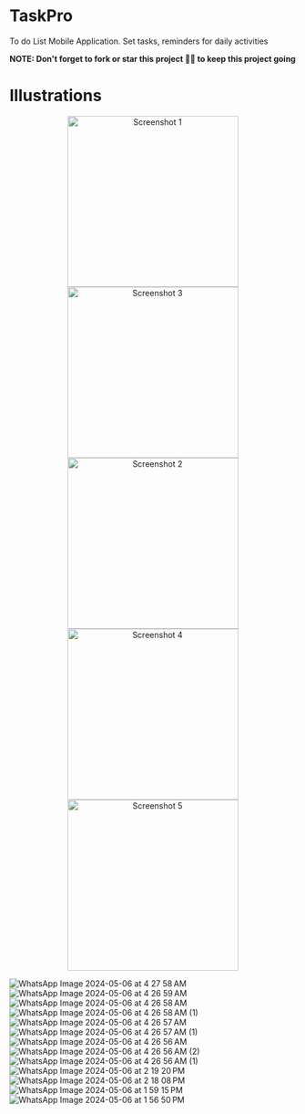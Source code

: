 # TaskPro
To do List Mobile Application. Set tasks, reminders for daily activities

<b>NOTE: Don't forget to fork or star this project 🙏😁 to keep this project going </b>

# Illustrations
<div align="center">
  <img src="https://github.com/e-ManueI/TaskPro/assets/19648538/b5fdf642-ed1e-4cad-b58d-745d374bfbd6" width="300" alt="Screenshot 1">
  <img src="https://github.com/e-ManueI/TaskPro/assets/19648538/0f98a1be-4580-410f-a4c0-7a1ff8ff5131" width="300" alt="Screenshot 3">
  <img src="https://github.com/e-ManueI/TaskPro/assets/19648538/6d17fa66-3043-4b8e-ae1d-a5c952627bcc" width="300" alt="Screenshot 2">
</div>

<div align="center">
  <img src="https://github.com/e-ManueI/TaskPro/assets/19648538/574444d0-625f-40b7-9321-143774d293fb" width="300" alt="Screenshot 4">
  <img src="https://github.com/e-ManueI/TaskPro/assets/19648538/4bfd26a2-d884-45bb-938f-da85d064c228" width="300" alt="Screenshot 5">
</div>


![WhatsApp Image 2024-05-06 at 4 27 58 AM](https://github.com/salahuddinjony/Task_Scheduling_Management/assets/36960783/9c803dc6-ae34-4e82-b05c-5404b6a11a74)
![WhatsApp Image 2024-05-06 at 4 26 59 AM](https://github.com/salahuddinjony/Task_Scheduling_Management/assets/36960783/b8dbadd1-d4ad-4f5d-b6c8-e83dfb88e1bb)
![WhatsApp Image 2024-05-06 at 4 26 58 AM](https://github.com/salahuddinjony/Task_Scheduling_Management/assets/36960783/f0f0f087-ec29-460b-84ce-1dc531b1ae6f)
![WhatsApp Image 2024-05-06 at 4 26 58 AM (1)](https://github.com/salahuddinjony/Task_Scheduling_Management/assets/36960783/72c14789-2091-4e2b-8c48-48754baf6436)
![WhatsApp Image 2024-05-06 at 4 26 57 AM](https://github.com/salahuddinjony/Task_Scheduling_Management/assets/36960783/998a35c1-ccdb-4180-934d-2f85d277de4a)
![WhatsApp Image 2024-05-06 at 4 26 57 AM (1)](https://github.com/salahuddinjony/Task_Scheduling_Management/assets/36960783/dd99e9b6-fd1a-431a-a5f8-9cd3547c64e2)
![WhatsApp Image 2024-05-06 at 4 26 56 AM](https://github.com/salahuddinjony/Task_Scheduling_Management/assets/36960783/347377d3-1ca5-4182-bc13-124e53f90bd4)
![WhatsApp Image 2024-05-06 at 4 26 56 AM (2)](https://github.com/salahuddinjony/Task_Scheduling_Management/assets/36960783/1e79b39e-8c19-4503-8dde-fc46c025fdd3)
![WhatsApp Image 2024-05-06 at 4 26 56 AM (1)](https://github.com/salahuddinjony/Task_Scheduling_Management/assets/36960783/758ff93c-84f0-455a-8e11-5efb2e0af926)
![WhatsApp Image 2024-05-06 at 2 19 20 PM](https://github.com/salahuddinjony/Task_Scheduling_Management/assets/36960783/e8a6869d-1b90-4f71-abf8-fb943250a378)
![WhatsApp Image 2024-05-06 at 2 18 08 PM](https://github.com/salahuddinjony/Task_Scheduling_Management/assets/36960783/2a3ca07d-f20a-4af2-a872-d4f7317cba5c)
![WhatsApp Image 2024-05-06 at 1 59 15 PM](https://github.com/salahuddinjony/Task_Scheduling_Management/assets/36960783/1d196bdb-e2c6-44db-b207-5d5de2f32c23)
![WhatsApp Image 2024-05-06 at 1 56 50 PM](https://github.com/salahuddinjony/Task_Scheduling_Management/assets/36960783/b5e17cc0-c31c-4781-9972-0b0b5a1132c9)

